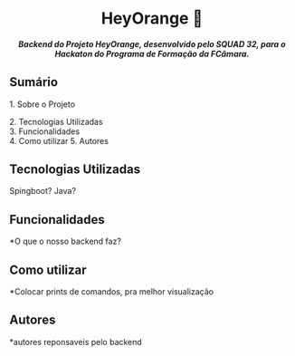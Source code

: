 <h1 align="center">HeyOrange 🍊</h1>
<h5 align="center">Backend do Projeto HeyOrange, desenvolvido pelo SQUAD 32, para o Hackaton do Programa de Formação da FCâmara.</h5>

<div>
  <h2>Sumário</h2>
  <a>1. Sobre o Projeto</a>  
  
  <a>2. Tecnologias Utilizadas</a>  
  <a>3. Funcionalidades</a>  
  <a>4. Como utilizar</a>
  <a>5. Autores</a>
</div>

<div>
<h2>Tecnologias Utilizadas</h2>
  Spingboot? Java?
  
</div>

<div>
<h2>Funcionalidades</h2>
  *O que o nosso backend faz?
  
</div>

<div>
<h2>Como utilizar</h2>
  *Colocar prints de comandos, pra melhor visualização
  
</div>

<div>
<h2>Autores</h2>
  *autores reponsaveis pelo backend
  
</div>


